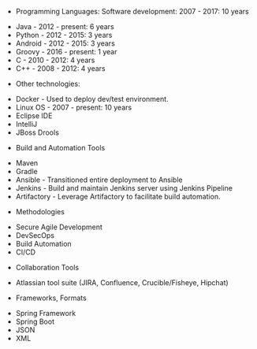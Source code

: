 * Programming Languages:
Software development: 2007 - 2017: 10 years
- Java - 2012 - present: 6 years
- Python - 2012 - 2015: 3 years
- Android - 2012 - 2015: 3 years
- Groovy - 2016 - present: 1 year
- C - 2010 - 2012: 4 years
- C++ - 2008 - 2012: 4 years

* Other technologies:
- Docker - Used to deploy dev/test environment.
- Linux OS - 2007 - present: 10 years
- Eclipse IDE
- IntelliJ
- JBoss Drools

* Build and Automation Tools
- Maven
- Gradle
- Ansible - Transitioned entire deployment to Ansible
- Jenkins - Build and maintain Jenkins server using Jenkins Pipeline
- Artifactory - Leverage Artifactory to facilitate build automation.

* Methodologies
- Secure Agile Development
- DevSecOps
- Build Automation
- CI/CD

* Collaboration Tools
- Atlassian tool suite (JIRA, Confluence, Crucible/Fisheye, Hipchat)

* Frameworks, Formats
- Spring Framework
- Spring Boot
- JSON
- XML
